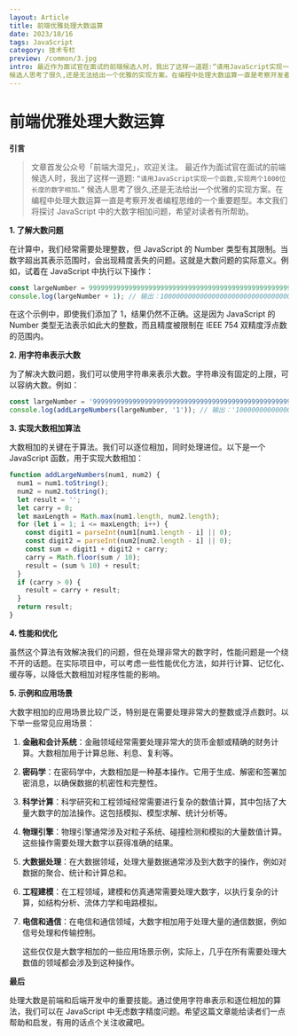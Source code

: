 ```yaml
---
layout: Article
title: 前端优雅处理大数运算
date: 2023/10/16
tags: JavaScript
category: 技术专栏
preview: /common/3.jpg
intro: 最近作为面试官在面试的前端候选人时，我出了这样一道题:“请用JavaScript实现一个函数,实现两个1000位长度的数字相加。”
候选人思考了很久,还是无法给出一个优雅的实现方案。在编程中处理大数运算一直是考察开发者编程思维的一个重要题型。本文我们将探讨 JavaScript 中的大数字相加问题，希望对读者有所帮助。
---
```


# 前端优雅处理大数运算

**引言**
>文章首发公众号「前端大湿兄」，欢迎关注。
最近作为面试官在面试的前端候选人时，我出了这样一道题:
`“请用JavaScript实现一个函数,实现两个1000位长度的数字相加。”`
候选人思考了很久,还是无法给出一个优雅的实现方案。在编程中处理大数运算一直是考察开发者编程思维的一个重要题型。本文我们将探讨 JavaScript 中的大数字相加问题，希望对读者有所帮助。

**1. 了解大数问题**

在计算中，我们经常需要处理整数，但 JavaScript 的 Number 类型有其限制。当数字超出其表示范围时，会出现精度丢失的问题。这就是大数问题的实际意义。例如，试着在 JavaScript 中执行以下操作：

```javascript
const largeNumber = 9999999999999999999999999999999999999999999999999999999999999999999;
console.log(largeNumber + 1); // 输出：10000000000000000000000000000000000000000000000000000000000000000
```

在这个示例中，即使我们添加了 1，结果仍然不正确。这是因为 JavaScript 的 Number 类型无法表示如此大的整数，而且精度被限制在 IEEE 754 双精度浮点数的范围内。

**2. 用字符串表示大数**

为了解决大数问题，我们可以使用字符串来表示大数。字符串没有固定的上限，可以容纳大数。例如：

```javascript
const largeNumber = '9999999999999999999999999999999999999999999999999999999999999999999';
console.log(addLargeNumbers(largeNumber, '1')); // 输出：'10000000000000000000000000000000000000000000000000000000000000000'
```

**3. 实现大数相加算法**

大数相加的关键在于算法。我们可以逐位相加，同时处理进位。以下是一个 JavaScript 函数，用于实现大数相加：

```javascript
function addLargeNumbers(num1, num2) {
  num1 = num1.toString();
  num2 = num2.toString();
  let result = '';
  let carry = 0;
  let maxLength = Math.max(num1.length, num2.length);
  for (let i = 1; i <= maxLength; i++) {
    const digit1 = parseInt(num1[num1.length - i] || 0);
    const digit2 = parseInt(num2[num2.length - i] || 0);
    const sum = digit1 + digit2 + carry;
    carry = Math.floor(sum / 10);
    result = (sum % 10) + result;
  }
  if (carry > 0) {
    result = carry + result;
  }
  return result;
}
```

**4. 性能和优化**

虽然这个算法有效解决我们的问题，但在处理非常大的数字时，性能问题是一个绕不开的话题。在实际项目中，可以考虑一些性能优化方法，如并行计算、记忆化、缓存等，以降低大数相加对程序性能的影响。

**5. 示例和应用场景**

大数字相加的应用场景比较广泛，特别是在需要处理非常大的整数或浮点数时。以下举一些常见应用场景：

1. **金融和会计系统**：金融领域经常需要处理非常大的货币金额或精确的财务计算。大数相加用于计算总账、利息、复利等。

2. **密码学**：在密码学中，大数相加是一种基本操作。它用于生成、解密和签署加密消息，以确保数据的机密性和完整性。

3. **科学计算**：科学研究和工程领域经常需要进行复杂的数值计算，其中包括了大量大数字的加法操作。这包括模拟、模型求解、统计分析等。

4. **物理引擎**：物理引擎通常涉及对粒子系统、碰撞检测和模拟的大量数值计算。这些操作需要处理大数字以获得准确的结果。

5. **大数据处理**：在大数据领域，处理大量数据通常涉及到大数字的操作，例如对数据的聚合、统计和计算总和。

6. **工程建模**：在工程领域，建模和仿真通常需要处理大数字，以执行复杂的计算，如结构分析、流体力学和电路模拟。

7. **电信和通信**：在电信和通信领域，大数字相加用于处理大量的通信数据，例如信号处理和传输控制。

   这些仅仅是大数字相加的一些应用场景示例，实际上，几乎在所有需要处理大数值的领域都会涉及到这种操作。

**最后**

处理大数是前端和后端开发中的重要技能。通过使用字符串表示和逐位相加的算法，我们可以在 JavaScript 中无虑数字精度问题。希望这篇文章能给读者们一点帮助和启发，有用的话点个关注收藏吧。
